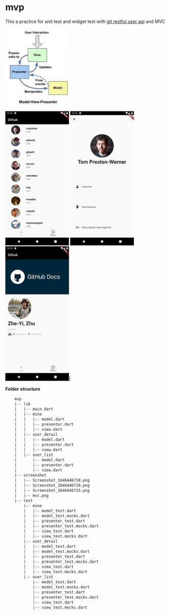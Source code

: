 # mvp

This a practice for unit test and widget test with [git restful user api](https://docs.github.com/en/rest/reference/users#get-the-authenticated-user) and MVC

<img src="./screenshot/mvp.png" width="200" />

<img src="./screenshot/Screenshot_1646446718.png" width="200" /> <img src="./screenshot/Screenshot_1646446720.png" width="200" /> <img src="./screenshot/Screenshot_1646446725.png" width="200" />|

**Folder structure**
```
    mvp
    |-- lib
    |   |-- main.dart
    |   |-- mine
    |   |   |-- model.dart
    |   |   |-- presenter.dart
    |   |   |-- view.dart
    |   |-- user_detail
    |   |   |-- model.dart
    |   |   |-- presenter.dart
    |   |   |-- view.dart
    |   |-- user_list
    |       |-- model.dart
    |       |-- presenter.dart
    |       |-- view.dart
    |-- screenshot
    |   |-- Screenshot_1646446718.png
    |   |-- Screenshot_1646446720.png
    |   |-- Screenshot_1646446725.png
    |   |-- mvc.png
    |-- test
        |-- mine
        |   |-- model_test.dart
        |   |-- model_test.mocks.dart
        |   |-- presenter_test.dart
        |   |-- presenter_test.mocks.dart
        |   |-- view_test.dart
        |   |-- view_test.mocks.dart
        |-- user_detail
        |   |-- model_test.dart
        |   |-- model_test.mocks.dart
        |   |-- presenter_test.dart
        |   |-- presenter_test.mocks.dart
        |   |-- view_test.dart
        |   |-- view_test.mocks.dart
        |-- user_list
            |-- model_test.dart
            |-- model_test.mocks.dart
            |-- presenter_test.dart
            |-- presenter_test.mocks.dart
            |-- view_test.dart
            |-- view_test.mocks.dart
```
